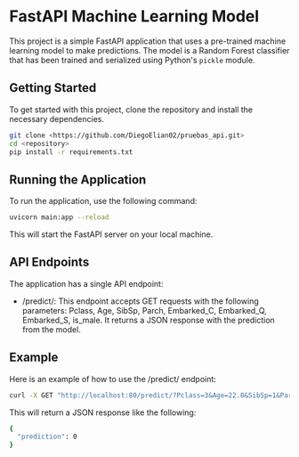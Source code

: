# FastAPI Machine Learning Model

This project is a simple FastAPI application that uses a pre-trained machine learning model to make predictions. The model is a Random Forest classifier that has been trained and serialized using Python's `pickle` module.

## Getting Started

To get started with this project, clone the repository and install the necessary dependencies.

```bash
git clone <https://github.com/DiegoElian02/pruebas_api.git>
cd <repository>
pip install -r requirements.txt
```

## Running the Application
To run the application, use the following command:

```bash
uvicorn main:app --reload
```

This will start the FastAPI server on your local machine.

## API Endpoints
The application has a single API endpoint:

* /predict/: This endpoint accepts GET requests with the following parameters: Pclass, Age, SibSp, Parch, Embarked_C, Embarked_Q, Embarked_S, is_male. It returns a JSON response with the prediction from the model.

## Example
Here is an example of how to use the /predict/ endpoint:

```bash
curl -X GET "http://localhost:80/predict/?Pclass=3&Age=22.0&SibSp=1&Parch=0&Embarked_C=0&Embarked_Q=0&Embarked_S=1&is_male=1"
```
This will return a JSON response like the following:

```bash
{
  "prediction": 0
}
```